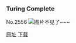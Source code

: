 ### Turing Complete
No.2556
![图片不见了~~~](https://imgs.xkcd.com/comics/turing_complete.png)

[原址](https://xkcd.com//2556) [下载](https://imgs.xkcd.com/comics/turing_complete.png)


